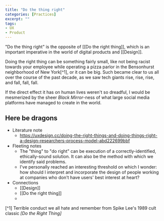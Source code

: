 ```yaml
---
title: "Do the thing right"
categories: [Practices]
excerpt: ""
tags:
- UX
- Product
---
```

"Do the thing right" is the opposite of [[Do the right thing]], which is an important imperative in the world of digital products and [[Design]]. 

Doing the right thing can be something fairly small, like not being racist towards your employee while operating a pizza parlor in the Bensonhurst neighborhood of New York[^1], or it can be big. Such became clear to us all over the course of the past decade, as we saw tech giants rise, rise, rise, and fall, fall, fall. 

If the direct effect it has on human lives weren't so dreadful, I would be mesmerized by the sheer _Black Mirror_-ness of what large social media platforms have managed to create in the world. 


## Here be dragons

- Literature note
	- https://uxdesign.cc/doing-the-right-things-and-doing-things-right-a-design-researchers-process-model-abd222699bbf
- Fleeting notes
	- The "thing" to "do right" can be execution of a correctly-identified, ethically-sound solution. It can also be the method with which we identify said problems.  
	- I've personally reached an interesting threshold on which I wonder: how should I interpret and incorporate the design of people working at companies who don't have users' best interest at heart?
- Connections
	- [[Design]]
	- [[Do the right thing]]
	- 


[^1] Terrible conduct we all hate and remember from Spike Lee's 1989 cult classic _[Do the Right Thing]_